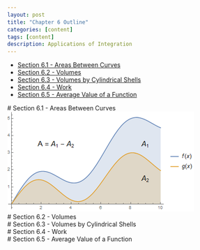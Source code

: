 ```yaml
---
layout: post
title: "Chapter 6 Outline"
categories: [content]
tags: [content]
description: Applications of Integration
---
```

* [Section 6.1 - Areas Between Curves](#s1)
* [Section 6.2 - Volumes](#s2)
* [Section 6.3 - Volumes by Cylindrical Shells](#s3)
* [Section 6.4 - Work](#s4)
* [Section 6.5 - Average Value of a Function](#s5)

<div id='s1'/>
# Section 6.1 - Areas Between Curves
<img src="/_assets/images/6.1.01.png" alt="Diagram of the area between two curves.">

<div id='s2'/>
# Section 6.2 - Volumes

<div id='s3'/>
# Section 6.3 - Volumes by Cylindrical Shells

<div id='s4'/>
# Section 6.4 - Work

<div id='s5'/>
# Section 6.5 - Average Value of a Function
